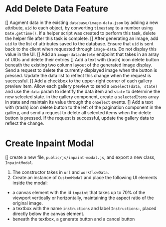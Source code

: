 # Add Delete Data Feature
[] Augment data in the existing `database/image-data.json` by adding a new attribute, `uid` to each object, by converting `timestamp` to a number using `Date.getTime()`. If a helper script was created to perform this task, delete the helper file after this task is complete.
[] After generating an image, add `uid` to the list of attributes saved to the database. Ensure that `uid` is sent back to the client when requested through `image-data`. Do not display this value in the UI.
[] Add an `image-data/delete` endpoint that takes in an array of UIDs and delete their entries 
[] Add a text with (trash) icon delete button beneath the existing two column layout of the generated image display. Send a request to delete the currently displayed image when the button is pressed. Update the data list to reflect this change when the request is successful.
[] Add a checkbox to the upper-right corner of each gallery preview item. Allow each gallery preview to send a `onSelect(data, state)` and use the `data` param to identify the data item and `state` to determine the new selected state. in the gallery component, create a `selectedItems` array in state and maintain its value through the `onSelect` events.
[] Add a text with (trash) icon delete button to the left of the pagination component in the gallery, and send a request to delete all selected items when the delete button is pressed. If the request is successful, update the gallery data to reflect the change.

# Create Inpaint Modal
[] create a new file, `public/js/inpaint-modal.js`, and export a new class, `InpaintModal`.
1. The constructor takes in `url` and `workflowData`. 
2. Create an instance of `CustomModal` and place the following UI elements inside the modal:
  - a canvas element with the id `inpaint` that takes up to 70% of the viewport vertically or horizontally, maintaining the aspect ratio of the original image.
  - a textbox with the name `instructions` and label `Instructions:`, placed directly below the canvas element.
  - beneath the textbox, a generate button and a cancel button